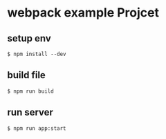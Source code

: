 # webpack example Projcet

## setup env

```
$ npm install --dev
```

## build file

```
$ npm run build
```


## run server

```
$ npm run app:start
```
